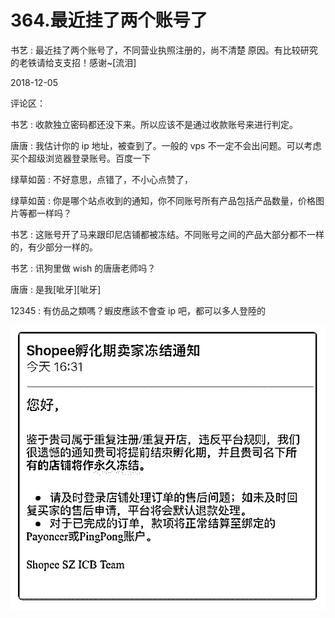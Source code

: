 # 364.最近挂了两个账号了

书艺 : 最近挂了两个账号了，不同营业执照注册的，尚不清楚 原因。有比较研究的老铁请给支支招！感谢~[流泪]

2018-12-05

评论区：

书艺 : 收款独立密码都还没下来。所以应该不是通过收款账号来进行判定。

唐唐 : 我估计你的 ip 地址，被查到了。一般的 vps 不一定不会出问题。可以考虑买个超级浏览器登录账号。百度一下

绿草如茵 : 不好意思，点错了，不小心点赞了，

绿草如茵 : 你是哪个站点收到的通知，你不同账号所有产品包括产品数量，价格图片等都一样吗？

书艺 : 这账号开了马来跟印尼店铺都被冻结。不同账号之间的产品大部分都不一样的，有少部分一样的。

书艺 : 讯狗里做 wish 的唐唐老师吗？

唐唐 : 是我[呲牙][呲牙]

12345 : 有仿品之類嗎？蝦皮應該不會查 ip 吧，都可以多人登陸的

![image](img/Image_040.png)